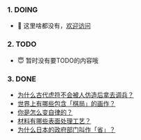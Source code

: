 ### 1. DOING
- 👋 这里啥都没有，[欢迎访问](https://fangler.github.io/)

### 2. TODO 
- 😇 暂时没有要TODO的内容哦

### 3. DONE
<!-- BLOG-POST-LIST:START -->
- [为什么古代虎符不会被人仿造后拿去调兵？](https://daily.zhihu.com/story/9762015)
- [世界上有哪些包含「棋局」的画作？](https://daily.zhihu.com/story/9761606)
- [你是怎么变自律的？](https://daily.zhihu.com/story/9762037)
- [材料有哪些表面处理工艺？](https://daily.zhihu.com/story/9762049)
- [为什么日本的政府部门叫作「省」？](https://daily.zhihu.com/story/9762065)
<!-- BLOG-POST-LIST:END -->
